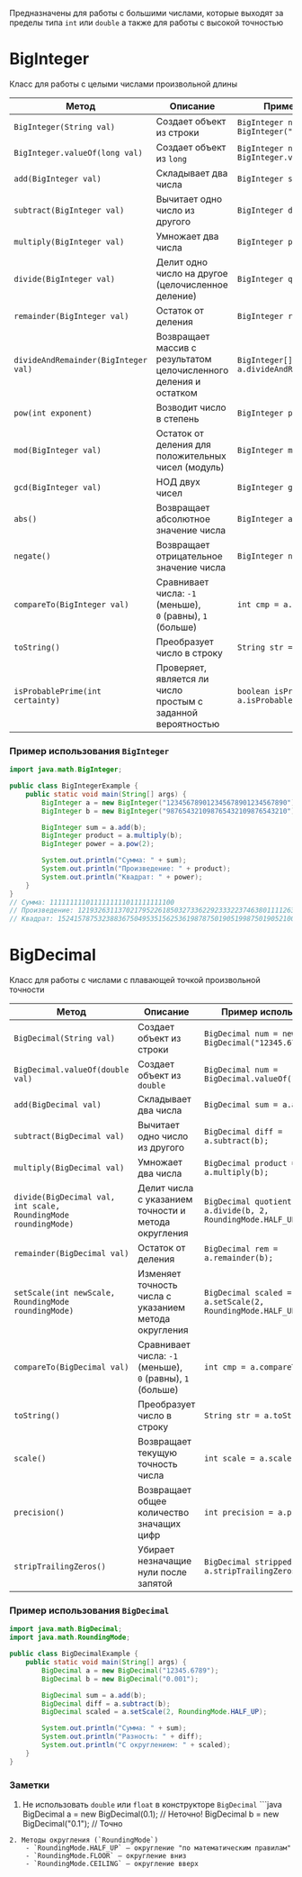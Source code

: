 Предназначены для работы с большими числами, которые выходят за пределы типа `int` или `double`
а также для работы с высокой точностью

# BigInteger

Класс для работы с целыми числами произвольной длины

| Метод                                | Описание                                                             | Пример использования                                       |
|--------------------------------------|----------------------------------------------------------------------|------------------------------------------------------------|
| `BigInteger(String val)`             | Создает объект из строки                                             | `BigInteger num = new BigInteger("12345678901234567890");` |
| `BigInteger.valueOf(long val)`       | Создает объект из `long`                                             | `BigInteger num = BigInteger.valueOf(42);`                 |
| `add(BigInteger val)`                | Складывает два числа                                                 | `BigInteger sum = a.add(b);`                               |
| `subtract(BigInteger val)`           | Вычитает одно число из другого                                       | `BigInteger diff = a.subtract(b);`                         |
| `multiply(BigInteger val)`           | Умножает два числа                                                   | `BigInteger product = a.multiply(b);`                      |
| `divide(BigInteger val)`             | Делит одно число на другое (целочисленное деление)                   | `BigInteger quotient = a.divide(b);`                       |
| `remainder(BigInteger val)`          | Остаток от деления                                                   | `BigInteger rem = a.remainder(b);`                         |
| `divideAndRemainder(BigInteger val)` | Возвращает массив с результатом<br>целочисленного деления и остатком | `BigInteger[] result = a.divideAndRemainder(b);`           |
| `pow(int exponent)`                  | Возводит число в степень                                             | `BigInteger power = a.pow(3);`                             |
| `mod(BigInteger val)`                | Остаток от деления для положительных чисел (модуль)                  | `BigInteger mod = a.mod(b);`                               |
| `gcd(BigInteger val)`                | НОД двух чисел                                                       | `BigInteger gcd = a.gcd(b);`                               |
| `abs()`                              | Возвращает абсолютное значение числа                                 | `BigInteger absVal = a.abs();`                             |
| `negate()`                           | Возвращает отрицательное значение числа                              | `BigInteger neg = a.negate();`                             |
| `compareTo(BigInteger val)`          | Сравнивает числа: `-1` (меньше),<br>`0` (равны), `1` (больше)        | `int cmp = a.compareTo(b);`                                |
| `toString()`                         | Преобразует число в строку                                           | `String str = a.toString();`                               |
| `isProbablePrime(int certainty)`     | Проверяет, является ли число<br>простым с заданной вероятностью      | `boolean isPrime = a.isProbablePrime(10);`                 |

### Пример использования `BigInteger`

```java
import java.math.BigInteger;

public class BigIntegerExample {
    public static void main(String[] args) {
        BigInteger a = new BigInteger("123456789012345678901234567890");
        BigInteger b = new BigInteger("987654321098765432109876543210");

        BigInteger sum = a.add(b);
        BigInteger product = a.multiply(b);
        BigInteger power = a.pow(2);

        System.out.println("Сумма: " + sum);
        System.out.println("Произведение: " + product);
        System.out.println("Квадрат: " + power);
    }
}
// Сумма: 1111111110111111111011111111100
// Произведение: 121932631137021795226185032733622923332237463801111263526900
// Квадрат: 15241578753238836750495351562536198787501905199875019052100
```

# BigDecimal

Класс для работы с числами с плавающей точкой произвольной точности

| Метод                                                               | Описание                                                      | Пример использования                                          |
|---------------------------------------------------------------------|---------------------------------------------------------------|---------------------------------------------------------------|
| `BigDecimal(String val)`                                            | Создает объект из строки                                      | `BigDecimal num = new BigDecimal("12345.6789");`              |
| `BigDecimal.valueOf(double val)`                                    | Создает объект из `double`                                    | `BigDecimal num = BigDecimal.valueOf(12345.6789);`            |
| `add(BigDecimal val)`                                               | Складывает два числа                                          | `BigDecimal sum = a.add(b);`                                  |
| `subtract(BigDecimal val)`                                          | Вычитает одно число из другого                                | `BigDecimal diff = a.subtract(b);`                            |
| `multiply(BigDecimal val)`                                          | Умножает два числа                                            | `BigDecimal product = a.multiply(b);`                         |
| `divide(BigDecimal val, int scale,`<br>`RoundingMode roundingMode)` | Делит числа с указанием<br>точности и метода округления       | `BigDecimal quotient = a.divide(b, 2, RoundingMode.HALF_UP);` |
| `remainder(BigDecimal val)`                                         | Остаток от деления                                            | `BigDecimal rem = a.remainder(b);`                            |
| `setScale(int newScale,`<br>`RoundingMode roundingMode)`            | Изменяет точность числа с указанием метода округления         | `BigDecimal scaled = a.setScale(2, RoundingMode.HALF_UP);`    |
| `compareTo(BigDecimal val)`                                         | Сравнивает числа: `-1` (меньше),<br>`0` (равны), `1` (больше) | `int cmp = a.compareTo(b);`                                   |
| `toString()`                                                        | Преобразует число в строку                                    | `String str = a.toString();`                                  |
| `scale()`                                                           | Возвращает текущую точность числа                             | `int scale = a.scale();`                                      |
| `precision()`                                                       | Возвращает общее количество значащих цифр                     | `int precision = a.precision();`                              |
| `stripTrailingZeros()`                                              | Убирает незначащие нули после запятой                         | `BigDecimal stripped = a.stripTrailingZeros();`               |

### Пример использования `BigDecimal`
```java
import java.math.BigDecimal;
import java.math.RoundingMode;

public class BigDecimalExample {
    public static void main(String[] args) {
        BigDecimal a = new BigDecimal("12345.6789");
        BigDecimal b = new BigDecimal("0.001");

        BigDecimal sum = a.add(b);
        BigDecimal diff = a.subtract(b);
        BigDecimal scaled = a.setScale(2, RoundingMode.HALF_UP);

        System.out.println("Сумма: " + sum);
        System.out.println("Разность: " + diff);
        System.out.println("С округлением: " + scaled);
    }
}
```

### Заметки

1. Не использовать `double` или `float` в конструкторе `BigDecimal` ```java
BigDecimal a = new BigDecimal(0.1); // Неточно!
BigDecimal b = new BigDecimal("0.1"); // Точно
```
2. Методы округления (`RoundingMode`)
    - `RoundingMode.HALF_UP` — округление "по математическим правилам"
    - `RoundingMode.FLOOR` — округление вниз
    - `RoundingMode.CEILING` — округление вверх
